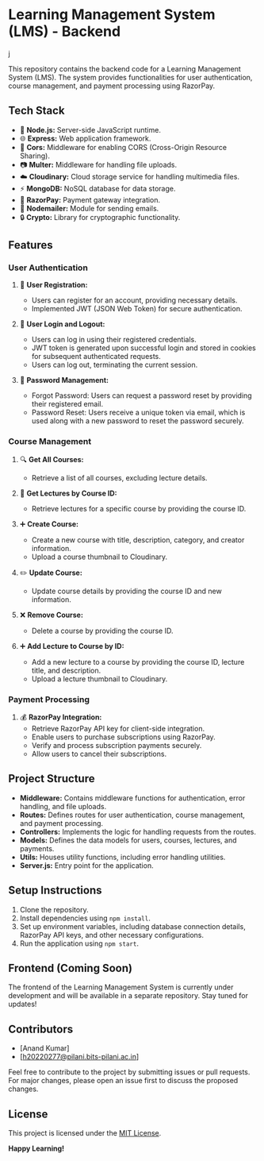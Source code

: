 # Learning Management System (LMS) - Backend

j

This repository contains the backend code for a Learning Management System (LMS). The system provides functionalities for user authentication, course management, and payment processing using RazorPay.

## Tech Stack

- :rocket: **Node.js:** Server-side JavaScript runtime.
- :globe_with_meridians: **Express:** Web application framework.
- :arrows_counterclockwise: **Cors:** Middleware for enabling CORS (Cross-Origin Resource Sharing).
- :camera: **Multer:** Middleware for handling file uploads.
- :cloud: **Cloudinary:** Cloud storage service for handling multimedia files.
- :zap: **MongoDB:** NoSQL database for data storage.
- :money_with_wings: **RazorPay:** Payment gateway integration.
- :email: **Nodemailer:** Module for sending emails.
- :lock: **Crypto:** Library for cryptographic functionality.

## Features

### User Authentication
1. :bust_in_silhouette: **User Registration:**
   - Users can register for an account, providing necessary details.
   - Implemented JWT (JSON Web Token) for secure authentication.

2. :key: **User Login and Logout:**
   - Users can log in using their registered credentials.
   - JWT token is generated upon successful login and stored in cookies for subsequent authenticated requests.
   - Users can log out, terminating the current session.

3. :closed_lock_with_key: **Password Management:**
   - Forgot Password: Users can request a password reset by providing their registered email.
   - Password Reset: Users receive a unique token via email, which is used along with a new password to reset the password securely.

### Course Management
1. :mag: **Get All Courses:**
   - Retrieve a list of all courses, excluding lecture details.

2. :movie_camera: **Get Lectures by Course ID:**
   - Retrieve lectures for a specific course by providing the course ID.

3. :heavy_plus_sign: **Create Course:**
   - Create a new course with title, description, category, and creator information.
   - Upload a course thumbnail to Cloudinary.

4. :pencil2: **Update Course:**
   - Update course details by providing the course ID and new information.

5. :x: **Remove Course:**
   - Delete a course by providing the course ID.

6. :heavy_plus_sign: **Add Lecture to Course by ID:**
   - Add a new lecture to a course by providing the course ID, lecture title, and description.
   - Upload a lecture thumbnail to Cloudinary.

### Payment Processing
1. :moneybag: **RazorPay Integration:**
   - Retrieve RazorPay API key for client-side integration.
   - Enable users to purchase subscriptions using RazorPay.
   - Verify and process subscription payments securely.
   - Allow users to cancel their subscriptions.

## Project Structure

- **Middleware:** Contains middleware functions for authentication, error handling, and file uploads.
- **Routes:** Defines routes for user authentication, course management, and payment processing.
- **Controllers:** Implements the logic for handling requests from the routes.
- **Models:** Defines the data models for users, courses, lectures, and payments.
- **Utils:** Houses utility functions, including error handling utilities.
- **Server.js:** Entry point for the application.

## Setup Instructions

1. Clone the repository.
2. Install dependencies using `npm install`.
3. Set up environment variables, including database connection details, RazorPay API keys, and other necessary configurations.
4. Run the application using `npm start`.

## Frontend (Coming Soon)

The frontend of the Learning Management System is currently under development and will be available in a separate repository. Stay tuned for updates!

## Contributors

- [Anand Kumar]
- [h20220277@pilani.bits-pilani.ac.in]

Feel free to contribute to the project by submitting issues or pull requests. For major changes, please open an issue first to discuss the proposed changes.

## License

This project is licensed under the [MIT License](LICENSE).

**Happy Learning!**
